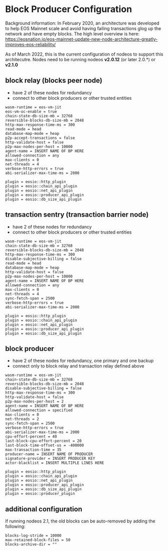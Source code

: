 # Block Producer Configuration

Background information: In February 2020, an architecture was developed to help EOS Mainnet scale and avoid having failing transactions glog up the network and have empty blocks. The high level overview is here: https://eosnation.io/eos-mainnet-update-new-node-architecture-greatly-improves-eos-reliability/

As of March 2022, this is the current configuration of nodeos to support this architecutre. Nodes need to be running nodeos **v2.0.12** (or later 2.0.*) or **v2.1.0**

## block relay (blocks peer node)

- have 2 of these nodes for redundancy
- connect to other block producers or other trusted entities

```
wasm-runtime = eos-vm-jit
eos-vm-oc-enable = true
chain-state-db-size-mb = 32768
reversible-blocks-db-size-mb = 2048
http-max-response-time-ms = 300
read-mode = head
database-map-mode = heap
p2p-accept-transactions = false
http-validate-host = false
p2p-max-nodes-per-host = 10000
agent-name = INSERT NAME OF BP HERE
allowed-connection = any
max-clients = 0
net-threads = 4
verbose-http-errors = true
abi-serializer-max-time-ms = 2000

plugin = eosio::http_plugin
plugin = eosio::chain_api_plugin
plugin = eosio::net_api_plugin
plugin = eosio::producer_api_plugin
plugin = eosio::db_size_api_plugin
```

## transaction sentry (transaction barrier node)

- have 2 of these nodes for redundancy
- connect to other block producers or other trusted entities

```
wasm-runtime = eos-vm-jit
chain-state-db-size-mb = 32768
reversible-blocks-db-size-mb = 2048
http-max-response-time-ms = 300
disable-subjective-billing = false
read-mode = head
database-map-mode = heap
http-validate-host = false
p2p-max-nodes-per-host = 10000
agent-name = INSERT NAME OF BP HERE
allowed-connection = any
max-clients = 0
net-threads = 4
sync-fetch-span = 2500
verbose-http-errors = true
abi-serializer-max-time-ms = 2000

plugin = eosio::http_plugin
plugin = eosio::chain_api_plugin
plugin = eosio::net_api_plugin
plugin = eosio::producer_api_plugin
plugin = eosio::db_size_api_plugin
```

## block producer

- have 2 of these nodes for redundancy, one primary and one backup
- connect only to block relay and transaction relay defined above

```
wasm-runtime = eos-vm-jit
chain-state-db-size-mb = 32768
reversible-blocks-db-size-mb = 2048
disable-subjective-billing = false
http-max-response-time-ms = 300
http-validate-host = false
p2p-max-nodes-per-host = 2
agent-name = INSERT NAME OF BP HERE
allowed-connection = specified
max-clients = 0
net-threads = 2
sync-fetch-span = 2500
verbose-http-errors = true
abi-serializer-max-time-ms = 2000
cpu-effort-percent = 40
last-block-cpu-effort-percent = 20
last-block-time-offset-us = -400000
max-transaction-time = 35
producer-name = INSERT NAME OF PRODUCER
signature-provider = INSERT PRODUCER KEY
actor-blacklist = INSERT MULTIPLE LINES HERE

plugin = eosio::http_plugin
plugin = eosio::chain_api_plugin
plugin = eosio::net_api_plugin
plugin = eosio::producer_api_plugin
plugin = eosio::db_size_api_plugin
plugin = eosio::producer_plugin
```

## additional configuration

If running nodeos 2.1, the old blocks can be auto-removed by adding the following:

```
blocks-log-stride = 10000
max-retained-block-files = 50
blocks-archive-dir = ""
```
